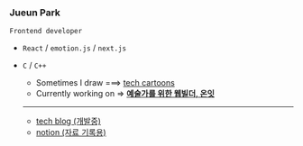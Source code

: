 ### Jueun Park 
`Frontend developer`

+ `React` / `emotion.js` / `next.js`
+ `C` / `C++`

   - Sometimes I draw  ===>  [tech cartoons](https://www.instagram.com/urongtoon/)
   - Currently working on  =>  **[예술가를 위한 웹빌더, 온잇](https://github.com/Mapps-unit)**
       
   ---
   - [tech blog (개발중)](https://juepark.com/)
   - [notion (자료 기록용)](https://pear-capricorn-258.notion.site/WEB-fc87b47868984a658e0862f2acb6e4e9)
     
